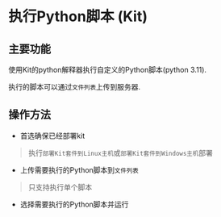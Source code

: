 # 执行Python脚本 (Kit)

## 主要功能

使用Kit的python解释器执行自定义的Python脚本(python 3.11).

执行的脚本可以通过`文件列表`上传到服务器.

## 操作方法

- 首选确保已经部署kit

> 执行`部署Kit套件到Linux主机`或`部署Kit套件到Windows主机`部署

- 上传需要执行的Python脚本到`文件列表`

> 只支持执行单个脚本

- 选择需要执行的Python脚本并运行
